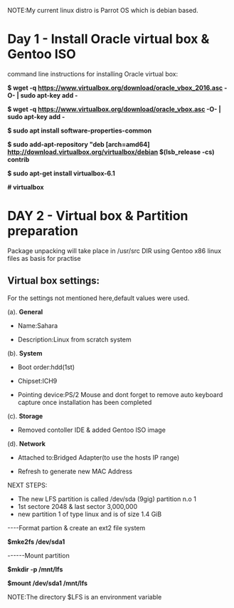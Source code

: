 NOTE:My current linux distro is Parrot OS which is debian based.


# Day 1 - Install Oracle virtual box & Gentoo ISO

command line instructions for installing Oracle virtual box:
 
**$ wget -q https://www.virtualbox.org/download/oracle_vbox_2016.asc -O- | sudo apt-key add -**

**$ wget -q https://www.virtualbox.org/download/oracle_vbox.asc -O- | sudo apt-key add -**

**$ sudo apt install software-properties-common**

**$ sudo add-apt-repository "deb [arch=amd64] http://download.virtualbox.org/virtualbox/debian $(lsb_release -cs) contrib**

**$ sudo apt-get install virtualbox-6.1**

 **# virtualbox**

# DAY 2 - Virtual box & Partition preparation

Package unpacking will take place in /usr/src DIR
using Gentoo x86 linux files as basis for practise

## Virtual box settings:
For the settings not mentioned here,default values were used.

 (a). **General**

- Name:Sahara

- Description:Linux from scratch system

(b). **System**

- Boot order:hdd(1st)

- Chipset:ICH9

- Pointing device:PS/2 Mouse and dont forget to remove auto keyboard capture once installation has been completed

(c). **Storage**

- Removed contoller IDE & added Gentoo ISO image

(d). **Network**

- Attached to:Bridged Adapter(to use the hosts IP range)

- Refresh to generate new MAC Address

NEXT STEPS:
- The new LFS partition is called /dev/sda (9gig) partition n.o 1
- 1st sectore 2048 & last sector 3,000,000
- new partition 1 of type linux and is of size 1.4 GiB

----Format partion & create an ext2 file system

**$mke2fs /dev/sda1**

------Mount partition

**$mkdir -p /mnt/lfs**

**$mount /dev/sda1 /mnt/lfs**

NOTE:The directory $LFS is an environment variable



